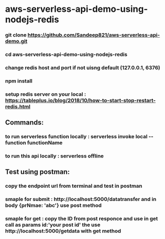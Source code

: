 # aws-serverless-api-demo-using-nodejs-redis
### git clone https://github.com/Sandeep821/aws-serverless-api-demo.git
### cd aws-serverless-api-demo-using-nodejs-redis
### change redis host and port if not uisng default (127.0.0.1, 6376)
### npm install
### setup redis server on your local : https://tableplus.io/blog/2018/10/how-to-start-stop-restart-redis.html 

## Commands: 
### to run serverless function locally : serverless invoke local --function functionName
### to run this api locally : serverless offline

## Test using postman:
### copy the endpoint url from terminal and test in postman
### smaple for submit : http://localhost:5000/datatransfer and in body {prNmae: 'abc'} use post method
### smaple for get : copy the ID from post responce and use in get call as params id:'your post id' the use http://localhost:5000/getdata with get method 

